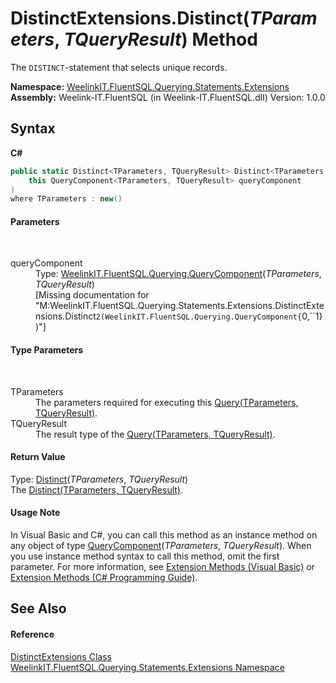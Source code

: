 # DistinctExtensions.Distinct(*TParameters*, *TQueryResult*) Method 
 

The `DISTINCT`-statement that selects unique records.

**Namespace:**&nbsp;<a href="177c9a6d-318f-ac8a-07a6-73d6eee6ff0b">WeelinkIT.FluentSQL.Querying.Statements.Extensions</a><br />**Assembly:**&nbsp;Weelink-IT.FluentSQL (in Weelink-IT.FluentSQL.dll) Version: 1.0.0

## Syntax

**C#**<br />
``` C#
public static Distinct<TParameters, TQueryResult> Distinct<TParameters, TQueryResult>(
	this QueryComponent<TParameters, TQueryResult> queryComponent
)
where TParameters : new()

```


#### Parameters
&nbsp;<dl><dt>queryComponent</dt><dd>Type: <a href="99a943bf-ed1c-c4ab-faea-abee3cf13828">WeelinkIT.FluentSQL.Querying.QueryComponent</a>(*TParameters*, *TQueryResult*)<br />\[Missing <param name="queryComponent"/> documentation for "M:WeelinkIT.FluentSQL.Querying.Statements.Extensions.DistinctExtensions.Distinct``2(WeelinkIT.FluentSQL.Querying.QueryComponent{``0,``1})"\]</dd></dl>

#### Type Parameters
&nbsp;<dl><dt>TParameters</dt><dd>The parameters required for executing this <a href="82639357-28f5-d7fe-833e-926791d1bac8">Query(TParameters, TQueryResult)</a>.</dd><dt>TQueryResult</dt><dd>The result type of the <a href="82639357-28f5-d7fe-833e-926791d1bac8">Query(TParameters, TQueryResult)</a>.</dd></dl>

#### Return Value
Type: <a href="217fef67-6ab0-11f2-c06e-cdbb2a1e8472">Distinct</a>(*TParameters*, *TQueryResult*)<br />The <a href="217fef67-6ab0-11f2-c06e-cdbb2a1e8472">Distinct(TParameters, TQueryResult)</a>.

#### Usage Note
In Visual Basic and C#, you can call this method as an instance method on any object of type <a href="99a943bf-ed1c-c4ab-faea-abee3cf13828">QueryComponent</a>(*TParameters*, *TQueryResult*). When you use instance method syntax to call this method, omit the first parameter. For more information, see <a href="http://msdn.microsoft.com/en-us/library/bb384936.aspx">Extension Methods (Visual Basic)</a> or <a href="http://msdn.microsoft.com/en-us/library/bb383977.aspx">Extension Methods (C# Programming Guide)</a>.

## See Also


#### Reference
<a href="72fc441a-46c8-2162-6f0d-9be657c482a1">DistinctExtensions Class</a><br /><a href="177c9a6d-318f-ac8a-07a6-73d6eee6ff0b">WeelinkIT.FluentSQL.Querying.Statements.Extensions Namespace</a><br />